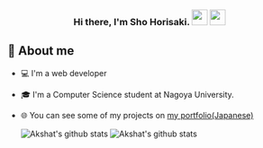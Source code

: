 <h3 align="center">
  Hi there, I'm Sho Horisaki. <img src="https://media.giphy.com/media/hvRJCLFzcasrR4ia7z/giphy.gif" width="28"> <img src="https://emojis.slackmojis.com/emojis/images/1531849430/4246/blob-sunglasses.gif?1531849430" width="28"/>
</h3>

## 📖 About me

* 💻 I'm a web developer
* 🎓 I'm a Computer Science student at Nagoya University.
* 🌐 You can see some of my projects on [my portfolio(Japanese)](https://horisho.netlify.app/)

  <img align="center" alt="Akshat's github stats" src="https://github-readme-stats.vercel.app/api?username=H0R15H0&show_icons=true&include_all_commits=true&bg_color=30,434343,000000&title_color=fe428e&text_color=f1f1eb"  />
  <img align="center" alt="Akshat's github stats" src="https://github-readme-stats.vercel.app/api/top-langs/?username=H0R15H0&layout=compact&langs_count=10&hide=html,css&bg_color=30,000000,434343&title_color=fe428e&text_color=f1f1eb" />
</p>
